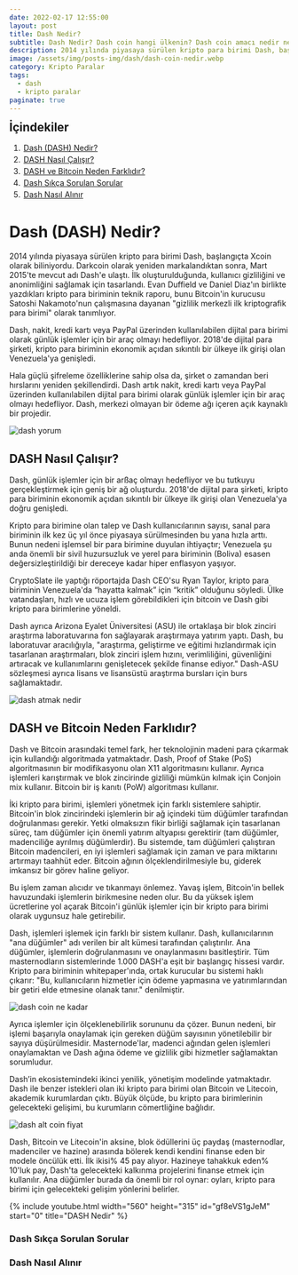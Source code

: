 ```yaml
---
date: 2022-02-17 12:55:00
layout: post
title: Dash Nedir?
subtitle: Dash Nedir? Dash coin hangi ülkenin? Dash coin amacı nedir ne kadar? Dash yorum 2022
description: 2014 yılında piyasaya sürülen kripto para birimi Dash, başlangıçta Xcoin olarak biliniyordu. Darkcoin olarak yeniden markalandıktan sonra, Mart 2015'te mevcut adı Dash'e ulaştı.
image: /assets/img/posts-img/dash/dash-coin-nedir.webp
category: Kripto Paralar
tags:
  - dash
  - kripto paralar
paginate: true
---
```

<b style="text-align:center; font-size: 150%;">İçindekiler</b>
<ol style="margin: 0;">
	<li style="padding: 2px;"><a href="#1">Dash (DASH) Nedir?</a></li>
	<li style="padding: 2px;"><a href="#2">DASH Nasıl Çalışır?</a></li>
	<li style="padding: 2px;"><a href="#3">DASH ve Bitcoin Neden Farklıdır?</a></li>
	<li style="padding: 2px;"><a href="#4">Dash Sıkça Sorulan Sorular</a></li>
	<li style="padding: 2px;"><a href="#5">Dash Nasıl Alınır</a></li>
</ol>
<h1 id="1">Dash (DASH) Nedir?</h1>


<p>
2014 yılında piyasaya sürülen kripto para birimi Dash, başlangıçta Xcoin olarak biliniyordu. Darkcoin olarak yeniden markalandıktan sonra, Mart 2015'te mevcut adı Dash'e ulaştı. İlk oluşturulduğunda, kullanıcı gizliliğini ve anonimliğini sağlamak için tasarlandı. Evan Duffield ve Daniel Diaz'ın birlikte yazdıkları kripto para biriminin teknik raporu, bunu Bitcoin'in kurucusu Satoshi Nakamoto'nun çalışmasına dayanan "gizlilik merkezli ilk kriptografik para birimi" olarak tanımlıyor.
</p>
<p>
Dash, nakit, kredi kartı veya PayPal üzerinden kullanılabilen dijital para birimi olarak günlük işlemler için bir araç olmayı hedefliyor. 2018'de dijital para şirketi, kripto para biriminin ekonomik açıdan sıkıntılı bir ülkeye ilk girişi olan Venezuela'ya genişledi.
</p>
<p>
Hala güçlü şifreleme özelliklerine sahip olsa da, şirket o zamandan beri hırslarını yeniden şekillendirdi. Dash artık nakit, kredi kartı veya PayPal üzerinden kullanılabilen dijital para birimi olarak günlük işlemler için bir araç olmayı hedefliyor. Dash, merkezi olmayan bir ödeme ağı içeren açık kaynaklı bir projedir.
</p>
<picture>
  <source media="(min-width: 650px" srcset="/assets/img/posts-img/dash/dash-almak.webp">
  <img src="/assets/img/posts-img/dash/dash-yorum.webp" alt="dash yorum" style="width:auto;">
</picture>
<h2 id="2">DASH Nasıl Çalışır?</h2>


<p>
Dash, günlük işlemler için bir arßaç olmayı hedefliyor ve bu tutkuyu gerçekleştirmek için geniş bir ağ oluşturdu. 2018'de dijital para şirketi, kripto para biriminin ekonomik açıdan sıkıntılı bir ülkeye ilk girişi olan Venezuela'ya doğru genişledi.
</p>
<p>
Kripto para birimine olan talep ve Dash kullanıcılarının sayısı, sanal para biriminin ilk kez üç yıl önce piyasaya sürülmesinden bu yana hızla arttı. Bunun nedeni işlemsel bir para birimine duyulan ihtiyaçtır; Venezuela şu anda önemli bir sivil huzursuzluk ve yerel para biriminin (Boliva) esasen değersizleştirildiği bir dereceye kadar hiper enflasyon yaşıyor.
</p>
<p>
CryptoSlate ile yaptığı röportajda Dash CEO'su Ryan Taylor, kripto para biriminin Venezuela'da “hayatta kalmak” için “kritik” olduğunu söyledi. Ülke vatandaşları, hızlı ve ucuza işlem görebildikleri için bitcoin ve Dash gibi kripto para birimlerine yöneldi.
</p>
<p>
Dash ayrıca Arizona Eyalet Üniversitesi (ASU) ile ortaklaşa bir blok zinciri araştırma laboratuvarına fon sağlayarak araştırmaya yatırım yaptı. Dash, bu laboratuvar aracılığıyla, "araştırma, geliştirme ve eğitimi hızlandırmak için tasarlanan araştırmaları, blok zinciri işlem hızını, verimliliğini, güvenliğini artıracak ve kullanımlarını genişletecek şekilde finanse ediyor." Dash-ASU sözleşmesi ayrıca lisans ve lisansüstü araştırma bursları için burs sağlamaktadır.
</p>
<picture>
  <source media="(min-width: 650px" srcset="/assets/img/posts-img/dash/dash-hangi-ülke.webp">
  <img src="/assets/img/posts-img/dash/dash-proje.webp" alt="dash atmak nedir" style="width:auto;">
</picture>
<h2 id="3">DASH ve Bitcoin Neden Farklıdır?</h2>


<p>
Dash ve Bitcoin arasındaki temel fark, her teknolojinin madeni para çıkarmak için kullandığı algoritmada yatmaktadır. Dash, Proof of Stake (PoS) algoritmasının bir modifikasyonu olan X11 algoritmasını kullanır. Ayrıca işlemleri karıştırmak ve blok zincirinde gizliliği mümkün kılmak için Conjoin mix kullanır. Bitcoin bir iş kanıtı (PoW) algoritması kullanır.
</p>
<p>
İki kripto para birimi, işlemleri yönetmek için farklı sistemlere sahiptir. Bitcoin'in blok zincirindeki işlemlerin bir ağ içindeki tüm düğümler tarafından doğrulanması gerekir. Yetki olmaksızın fikir birliği sağlamak için tasarlanan süreç, tam düğümler için önemli yatırım altyapısı gerektirir (tam düğümler, madenciliğe ayrılmış düğümlerdir). Bu sistemde, tam düğümleri çalıştıran Bitcoin madencileri, en iyi işlemleri sağlamak için zaman ve para miktarını artırmayı taahhüt eder. Bitcoin ağının ölçeklendirilmesiyle bu, giderek imkansız bir görev haline geliyor.
</p>
<p>
Bu işlem zaman alıcıdır ve tıkanmayı önlemez. Yavaş işlem, Bitcoin'in bellek havuzundaki işlemlerin birikmesine neden olur. Bu da yüksek işlem ücretlerine yol açarak Bitcoin'i günlük işlemler için bir kripto para birimi olarak uygunsuz hale getirebilir.
</p>
<p>
Dash, işlemleri işlemek için farklı bir sistem kullanır. Dash, kullanıcılarının "ana düğümler" adı verilen bir alt kümesi tarafından çalıştırılır. Ana düğümler, işlemlerin doğrulanmasını ve onaylanmasını basitleştirir. Tüm masternodların sistemlerinde 1.000 DASH'a eşit bir başlangıç ​​hissesi vardır. Kripto para biriminin whitepaper'ında, ortak kurucular bu sistemi haklı çıkarır: "Bu, kullanıcıların hizmetler için ödeme yapmasına ve yatırımlarından bir getiri elde etmesine olanak tanır." denilmiştir.
</p>
<picture>
  <source media="(min-width: 650px" srcset="/assets/img/posts-img/dash/dash-whitepaper.webp">
  <img src="/assets/img/posts-img/dash/dash-ne-zaman.webp" alt="dash coin ne kadar" style="width:auto;">
</picture>
<p>
Ayrıca işlemler için ölçeklenebilirlik sorununu da çözer. Bunun nedeni, bir işlemi başarıyla onaylamak için gereken düğüm sayısının yönetilebilir bir sayıya düşürülmesidir. Masternode'lar, madenci ağından gelen işlemleri onaylamaktan ve Dash ağına ödeme ve gizlilik gibi hizmetler sağlamaktan sorumludur.
</p>
<p>
Dash’in ekosistemindeki ikinci yenilik, yönetişim modelinde yatmaktadır. Dash ile benzer istekleri olan iki kripto para birimi olan Bitcoin ve Litecoin, akademik kurumlardan çıktı. Büyük ölçüde, bu kripto para birimlerinin gelecekteki gelişimi, bu kurumların cömertliğine bağlıdır.
</p>
<picture>
  <source media="(min-width: 650px" srcset="/assets/img/posts-img/dash/grafik.webp">
  <img src="/assets/img/posts-img/dash/koin-al.webp" alt="dash alt coin fiyat" style="width:auto;">
</picture>
<p>
Dash, Bitcoin ve Litecoin'in aksine, blok ödüllerini üç paydaş (masternodlar, madenciler ve hazine) arasında bölerek kendi kendini finanse eden bir modele öncülük etti. İlk ikisi% 45 pay alıyor. Hazineye tahakkuk eden% 10'luk pay, Dash'ta gelecekteki kalkınma projelerini finanse etmek için kullanılır. Ana düğümler burada da önemli bir rol oynar: oyları, kripto para birimi için gelecekteki gelişim yönlerini belirler.
</p>
{% include youtube.html width="560" height="315" id="gf8eVS1gJeM" start="0" title="DASH Nedir" %}
<h3 id="4">Dash Sıkça Sorulan Sorular</h3>

<h3 id="5">Dash Nasıl Alınır</h3>
